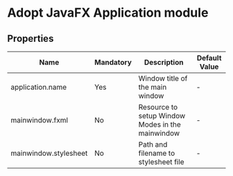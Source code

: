 # Adopt JavaFX Application module

## Properties

| Name                  | Mandatory | Description                                      | Default Value |
| --------------------- | --------- | ------------------------------------------------ | ------------- |
| application.name      | Yes       | Window title of the main window                  | -             |
| mainwindow.fxml       | No        | Resource to setup Window Modes in the mainwindow | -             |
| mainwindow.stylesheet | No        | Path and filename to stylesheet file             | -             |

